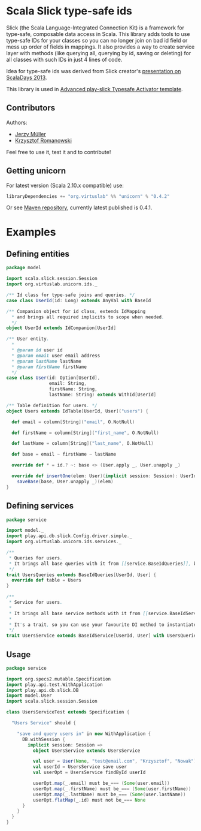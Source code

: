 Scala Slick type-safe ids
=========================

Slick (the Scala Language-Integrated Connection Kit) is a framework for type-safe, composable data access in Scala. This library adds tools to use type-safe IDs for your classes so you can no longer join on bad id field or mess up order of fields in mappings. It also provides a way to create service layer with methods (like querying all, querying by id, saving or deleting) for all classes with such IDs in just 4 lines of code.

Idea for type-safe ids was derived from Slick creator's [presentation on ScalaDays 2013](http://www.parleys.com/play/51c2e20de4b0d38b54f46243/chapter63/about).

This library is used in [Advanced play-slick Typesafe Activator template](https://github.com/VirtusLab/activator-play-advanced-slick).

Contributors
------------
Authors:
* [Jerzy Müller](https://github.com/Kwestor)
* [Krzysztof Romanowski](https://github.com/romanowski)

Feel free to use it, test it and to contribute!

Getting unicorn
---------------

For latest version (Scala 2.10.x compatible) use:

```scala
libraryDependencies += "org.virtuslab" %% "unicorn" % "0.4.2"
```

Or see [Maven repository](http://maven-repository.com/artifact/org.virtuslab/unicorn_2.10), currently latest published is 0.4.1.

Examples
========

Defining entities
-----------------

```scala
package model

import scala.slick.session.Session
import org.virtuslab.unicorn.ids._

/** Id class for type-safe joins and queries. */
case class UserId(id: Long) extends AnyVal with BaseId

/** Companion object for id class, extends IdMapping
  * and brings all required implicits to scope when needed.
  */
object UserId extends IdCompanion[UserId]

/** User entity.
  *
  * @param id user id
  * @param email user email address
  * @param lastName lastName
  * @param firstName firstName
  */
case class User(id: Option[UserId],
                email: String,
                firstName: String,
                lastName: String) extends WithId[UserId]

/** Table definition for users. */
object Users extends IdTable[UserId, User]("users") {

  def email = column[String]("email", O.NotNull)

  def firstName = column[String]("first_name", O.NotNull)

  def lastName = column[String]("last_name", O.NotNull)

  def base = email ~ firstName ~ lastName

  override def * = id.? ~: base <> (User.apply _, User.unapply _)

  override def insertOne(elem: User)(implicit session: Session): UserId =
    saveBase(base, User.unapply _)(elem)
}
```

Defining services
-----------------

```scala
package service

import model._
import play.api.db.slick.Config.driver.simple._
import org.virtuslab.unicorn.ids.services._

/**
 * Queries for users.
 * It brings all base queries with it from [[service.BaseIdQueries]], but you can add yours as well.
 */
trait UsersQueries extends BaseIdQueries[UserId, User] {
  override def table = Users
}

/**
 * Service for users.
 *
 * It brings all base service methods with it from [[service.BaseIdService]], but you can add yours as well.
 *
 * It's a trait, so you can use your favourite DI method to instantiate/mix it to your application.
 */
trait UsersService extends BaseIdService[UserId, User] with UsersQueries
```

Usage
-----

```scala
package service

import org.specs2.mutable.Specification
import play.api.test.WithApplication
import play.api.db.slick.DB
import model.User
import scala.slick.session.Session

class UsersServiceTest extends Specification {

  "Users Service" should {

    "save and query users in" in new WithApplication {
      DB.withSession {
        implicit session: Session =>
          object UsersService extends UsersService

          val user = User(None, "test@email.com", "Krzysztof", "Nowak")
          val userId = UsersService save user
          val userOpt = UsersService findById userId

          userOpt.map(_.email) must be_=== (Some(user.email))
          userOpt.map(_.firstName) must be_=== (Some(user.firstName))
          userOpt.map(_.lastName) must be_=== (Some(user.lastName))
          userOpt.flatMap(_.id) must not be_=== None
      }
    }
  }
}
```

